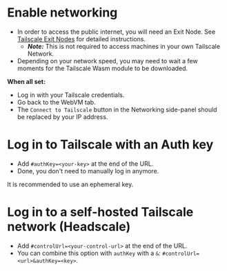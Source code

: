 # Enable networking

- In order to access the public internet, you will need an Exit Node. See [Tailscale Exit Nodes](https://tailscale.com/kb/1103/exit-nodes/) for detailed instructions.
	- ***Note:*** This is not required to access machines in your own Tailscale Network.
- Depending on your network speed, you may need to wait a few moments for the Tailscale Wasm module to be downloaded.

**When all set:**
- Log in with your Tailscale credentials.
- Go back to the WebVM tab.
- The `Connect to Tailscale` button in the Networking side-panel should be replaced by your IP address.

# Log in to Tailscale with an Auth key

- Add `#authKey=<your-key>` at the end of the URL.
- Done, you don't need to manually log in anymore.

It is recommended to use an ephemeral key.

# Log in to a self-hosted Tailscale network (Headscale)

- Add `#controlUrl=<your-control-url>` at the end of the URL.
- You can combine this option with `authKey` with a `&`: `#controlUrl=<url>&authKey=<key>`.
